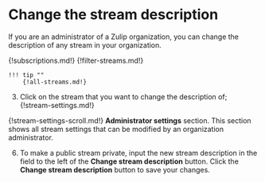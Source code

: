 # Change the stream description

If you are an administrator of a Zulip organization, you can change the
description of any stream in your organization.

{!subscriptions.md!}
{!filter-streams.md!}

    !!! tip ""
        {!all-streams.md!}

3. Click on the stream that you want to change the description of;
{!stream-settings.md!}

{!stream-settings-scroll.md!} **Administrator settings** section. This section
shows all stream settings that can be modified by an organization administrator.

6. To make a public stream private, input the new stream description in the
field to the left of the **Change stream description** button. Click the
**Change stream description** button to save your changes.
